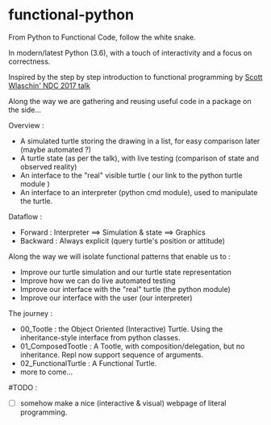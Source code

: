 # functional-python
From Python to Functional Code, follow the white snake.

In modern/latest Python (3.6), with a touch of interactivity and a focus on correctness.

Inspired by the step by step introduction to functional programming by [Scott Wlaschin' NDC 2017 talk](https://www.youtube.com/watch?v=AG3KuqDbmhM)

Along the way we are gathering and reusing useful code in a package on the side...

Overview : 
- A simulated turtle storing the drawing in a list, for easy comparison later (maybe automated ?)
- A turtle state (as per the talk), with live testing (comparison of state and observed reality)
- An interface to the "real" visible turtle ( our link to the python turtle module )
- An interface to an interpreter (python cmd module), used to manipulate the turtle.

Dataflow : 
- Forward : Interpreter ==> Simulation & state ==> Graphics 
- Backward : Always explicit (query turtle's position or attitude)

Along the way we will isolate functional patterns that enable us to : 
- Improve our turtle simulation and our turtle state representation
- Improve how we can do live automated testing
- Improve our interface with the "real" turtle (the python module)
- Improve our interface with the user (our interpreter)

The journey :

- 00_Tootle : the Object Oriented (Interactive) Turtle. Using the inheritance-style interface from python classes.
- 01_ComposedTootle : A Tootle, with composition/delegation, but no inheritance. Repl now support sequence of arguments.
- 02_FunctionalTurtle : A Functional Turtle.
- more to come...



#TODO :
- [ ] somehow make a nice (interactive & visual) webpage of literal programming.
